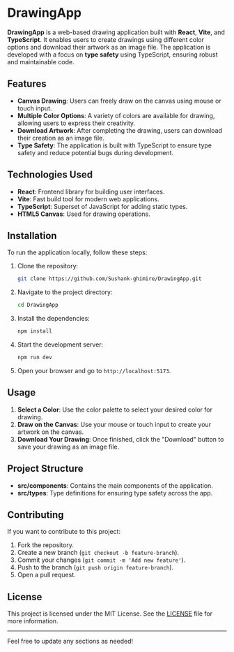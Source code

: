 # DrawingApp

**DrawingApp** is a web-based drawing application built with **React**, **Vite**, and **TypeScript**. It enables users to create drawings using different color options and download their artwork as an image file. The application is developed with a focus on **type safety** using TypeScript, ensuring robust and maintainable code.

## Features

- **Canvas Drawing**: Users can freely draw on the canvas using mouse or touch input.
- **Multiple Color Options**: A variety of colors are available for drawing, allowing users to express their creativity.
- **Download Artwork**: After completing the drawing, users can download their creation as an image file.
- **Type Safety**: The application is built with TypeScript to ensure type safety and reduce potential bugs during development.

## Technologies Used

- **React**: Frontend library for building user interfaces.
- **Vite**: Fast build tool for modern web applications.
- **TypeScript**: Superset of JavaScript for adding static types.
- **HTML5 Canvas**: Used for drawing operations.
  
## Installation

To run the application locally, follow these steps:

1. Clone the repository:

   ```bash
   git clone https://github.com/Sushank-ghimire/DrawingApp.git
   ```

2. Navigate to the project directory:

   ```bash
   cd DrawingApp
   ```

3. Install the dependencies:

   ```bash
   npm install
   ```

4. Start the development server:

   ```bash
   npm run dev
   ```

5. Open your browser and go to `http://localhost:5173`.

## Usage

1. **Select a Color**: Use the color palette to select your desired color for drawing.
2. **Draw on the Canvas**: Use your mouse or touch input to create your artwork on the canvas.
3. **Download Your Drawing**: Once finished, click the "Download" button to save your drawing as an image file.

## Project Structure

- **src/components**: Contains the main components of the application.
- **src/types**: Type definitions for ensuring type safety across the app.

## Contributing

If you want to contribute to this project:

1. Fork the repository.
2. Create a new branch (`git checkout -b feature-branch`).
3. Commit your changes (`git commit -m 'Add new feature'`).
4. Push to the branch (`git push origin feature-branch`).
5. Open a pull request.

## License

This project is licensed under the MIT License. See the [LICENSE](./LICENSE) file for more information.

---

Feel free to update any sections as needed!
